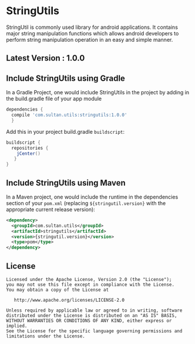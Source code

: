 StringUtils
===========

StringUtil is commonly used library for android applications. 
It contains major string manipulation functions which allows android
developers to perform string manipulation operation in an easy and simple manner.

Latest Version : 1.0.0
--------------------------------

Include StringUtils using Gradle
--------------------------------

In a Gradle Project, one would include StringUtils in the project by adding 
in the build.gradle file of your app module

```groovy
dependencies {
  compile 'com.sultan.utils:stringutils:1.0.0'
  }
```
Add this in your project build.gradle `buildscript`:

```groovy
buildscript {
  repositories {
    jCenter()
   }
}
```

Include StringUtils using Maven
-------------------------------

In a Maven project, one would include the runtime in the dependencies section
of your `pom.xml` (replacing `${stringutil.version}` with the appropriate current
release version):

```xml
<dependency>
  <groupId>com.sultan.utils</groupId>
  <artifactId>stringutils</artifactId>
  <version>{stringutil.version}</version>
  <type>pom</type>
</dependency> 
```



License
-------

    Licensed under the Apache License, Version 2.0 (the "License");
    you may not use this file except in compliance with the License.
    You may obtain a copy of the License at

       http://www.apache.org/licenses/LICENSE-2.0

    Unless required by applicable law or agreed to in writing, software
    distributed under the License is distributed on an "AS IS" BASIS,
    WITHOUT WARRANTIES OR CONDITIONS OF ANY KIND, either express or implied.
    See the License for the specific language governing permissions and
    limitations under the License.



 [1]: https://dl.bintray.com/sultan0902/stringutils/
